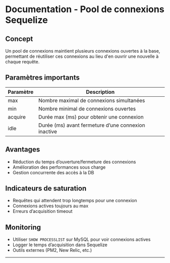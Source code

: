 # Documentation - Pool de connexions Sequelize

## Concept

Un pool de connexions maintient plusieurs connexions ouvertes à la base, permettant de réutiliser ces connexions au lieu d'en ouvrir une nouvelle à chaque requête.

## Paramètres importants

| Paramètre | Description                                         |
| --------- | --------------------------------------------------- |
| max       | Nombre maximal de connexions simultanées            |
| min       | Nombre minimal de connexions ouvertes               |
| acquire   | Durée max (ms) pour obtenir une connexion           |
| idle      | Durée (ms) avant fermeture d’une connexion inactive |

## Avantages

-   Réduction du temps d’ouverture/fermeture des connexions
-   Amélioration des performances sous charge
-   Gestion concurrente des accès à la DB

## Indicateurs de saturation

-   Requêtes qui attendent trop longtemps pour une connexion
-   Connexions actives toujours au max
-   Erreurs d’acquisition timeout

## Monitoring

-   Utiliser `SHOW PROCESSLIST` sur MySQL pour voir connexions actives
-   Logger le temps d’acquisition dans Sequelize
-   Outils externes (PM2, New Relic, etc.)

---
